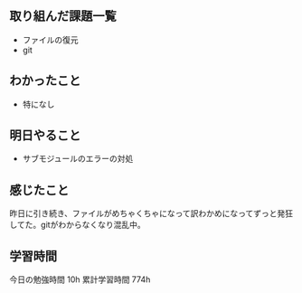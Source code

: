 ## 取り組んだ課題一覧 
- ファイルの復元
- git 

## わかったこと
- 特になし

## 明日やること
- サブモジュールのエラーの対処

## 感じたこと
昨日に引き続き、ファイルがめちゃくちゃになって訳わかめになってずっと発狂してた。gitがわからなくなり混乱中。<br>


## 学習時間
今日の勉強時間 10h
累計学習時間 774h